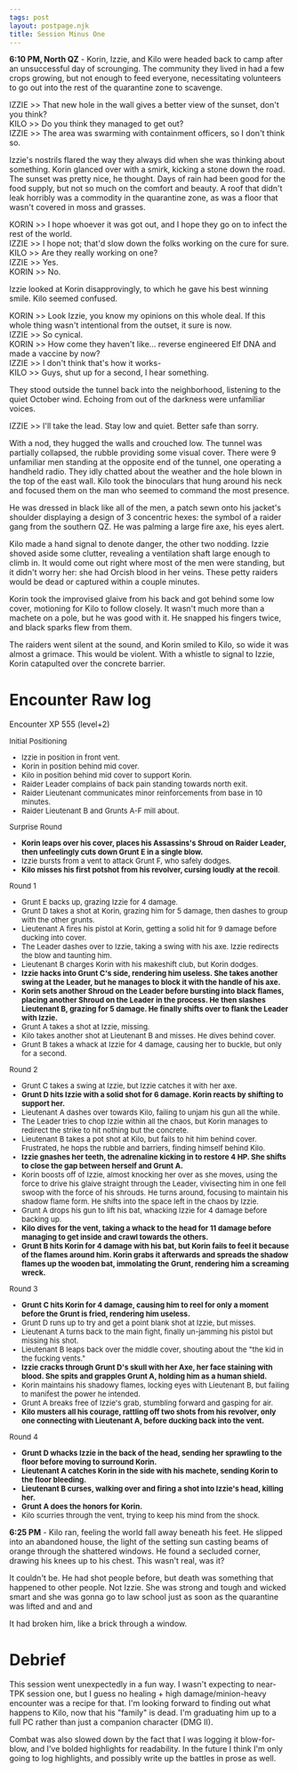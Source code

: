 ```yaml
---
tags: post
layout: postpage.njk
title: Session Minus One
---
```


**6:10 PM, North QZ** - Korin, Izzie, and Kilo were headed back to camp after an unsuccessful day of scrounging. The community they lived in had a few crops growing, but not enough to feed everyone, necessitating volunteers to go out into the rest of the quarantine zone to scavenge.

<p class="dialog">
    IZZIE >> That new hole in the wall gives a better view of the sunset, don't you think?<br>
    KILO >> Do you think they managed to get out? <br>
    IZZIE >> The area was swarming with containment officers, so I don't think so.
<p>

Izzie's nostrils flared the way they always did when she was thinking about something. Korin glanced over with a smirk, kicking a stone down the road. The sunset was pretty nice, he thought. Days of rain had been good for the food supply, but not so much on the comfort and beauty. A roof that didn't leak horribly was a commodity in the quarantine zone, as was a floor that wasn't covered in moss and grasses.

<p class="dialog">
    KORIN >> I hope whoever it was got out, and I hope they go on to infect the rest of the world. <br>
    IZZIE >> I hope not; that'd slow down the folks working on the cure for sure. <br>
    KILO >> Are they really working on one? <br>
    IZZIE >> Yes. <br>
    KORIN >> No. <br>
<p>

Izzie looked at Korin disapprovingly, to which he gave his best winning smile. Kilo seemed confused.

<p class="dialog">
    KORIN >> Look Izzie, you know my opinions on this whole deal. If this whole thing wasn't intentional from the outset, it sure is now. <br>
    IZZIE >> So cynical. <br>
    KORIN >> How come they haven't like... reverse engineered Elf DNA and made a vaccine by now? <br>
    IZZIE >> I don't think that's how it works-<br>
    KILO >> Guys, shut up for a second, I hear something.
<p>

They stood outside the tunnel back into the neighborhood, listening to the quiet October wind. Echoing from out of the darkness were unfamiliar voices.

<p class="dialog">
    IZZIE >> I'll take the lead. Stay low and quiet. Better safe than sorry.
<p>

With a nod, they hugged the walls and crouched low. The tunnel was partially collapsed, the rubble providing some visual cover. There were 9 unfamiliar men standing at the opposite end of the tunnel, one operating a handheld radio. They idly chatted about the weather and the hole blown in the top of the east wall. Kilo took the binoculars that hung around his neck and focused them on the man who seemed to command the most presence.

He was dressed in black like all of the men, a patch sewn onto his jacket's shoulder displaying a design of 3 concentric hexes: the symbol of a raider gang from the southern QZ. He was palming a large fire axe, his eyes alert.

Kilo made a hand signal to denote danger, the other two nodding. Izzie shoved aside some clutter, revealing a ventilation shaft large enough to climb in. It would come out right where most of the men were standing, but it didn't worry her: she had Orcish blood in her veins. These petty raiders would be dead or captured within a couple minutes.

Korin took the improvised glaive from his back and got behind some low cover, motioning for Kilo to follow closely. It wasn't much more than a machete on a pole, but he was good with it. He snapped his fingers twice, and black sparks flew from them.

The raiders went silent at the sound, and Korin smiled to Kilo, so wide it was almost a grimace. This would be violent. With a whistle to signal to Izzie, Korin catapulted over the concrete barrier.

# Encounter Raw log
Encounter XP 555 (level+2)

<div style="font-size:13px;">

Initial Positioning

- Izzie in position in front vent.
- Korin in position behind mid cover.
- Kilo in position behind mid cover to support Korin.
- Raider Leader complains of back pain standing towards north exit.
- Raider Lieutenant communicates minor reinforcements from base in 10 minutes.
- Raider Lieutenant B and Grunts A-F mill about.

Surprise Round
- **Korin leaps over his cover, places his Assassins's Shroud on Raider Leader, then unfeelingly cuts down Grunt E in a single blow.**
- Izzie bursts from a vent to attack Grunt F, who safely dodges.
- **Kilo misses his first potshot from his revolver, cursing loudly at the recoil**.

Round 1
- Grunt E backs up, grazing Izzie for 4 damage.
- Grunt D takes a shot at Korin, grazing him for 5 damage, then dashes to group with the other grunts.
- Lieutenant A fires his pistol at Korin, getting a solid hit for 9 damage before ducking into cover.
- The Leader dashes over to Izzie, taking a swing with his axe. Izzie redirects the blow and taunting him.
- Lieutenant B charges Korin with his makeshift club, but Korin dodges.
- **Izzie hacks into Grunt C's side, rendering him useless. She takes another swing at the Leader, but he manages to block it with the handle of his axe.**
- **Korin sets another Shroud on the Leader before bursting into black flames, placing another Shroud on the Leader in the process. He then slashes Lieutenant B, grazing for 5 damage. He finally shifts over to flank the Leader with Izzie.**
- Grunt A takes a shot at Izzie, missing.
- Kilo takes another shot at Lieutenant B and misses. He dives behind cover.
- Grunt B takes a whack at Izzie for 4 damage, causing her to buckle, but only for a second.

Round 2
- Grunt C takes a swing at Izzie, but Izzie catches it with her axe.
- **Grunt D hits Izzie with a solid shot for 6 damage. Korin reacts by shifting to support her.**
- Lieutenant A dashes over towards Kilo, failing to unjam his gun all the while.
- The Leader tries to chop Izzie within all the chaos, but Korin manages to redirect the strike to hit nothing but the concrete.
- Lieutenant B takes a pot shot at Kilo, but fails to hit him behind cover. Frustrated, he hops the rubble and barriers, finding himself behind Kilo.
- **Izzie gnashes her teeth, the adrenaline kicking in to restore 4 HP. She shifts to close the gap between herself and Grunt A.**
- Korin boosts off of Izzie, almost knocking her over as she moves, using the force to drive his glaive straight through the Leader, vivisecting him in one fell swoop with the force of his shrouds. He turns around, focusing to maintain his shadow flame form. He shifts into the space left in the chaos by Izzie.
- Grunt A drops his gun to lift his bat, whacking Izzie for 4 damage before backing up. 
- **Kilo dives for the vent, taking a whack to the head for 11 damage before managing to get inside and crawl towards the others.**
- **Grunt B hits Korin for 4 damage with his bat, but Korin fails to feel it because of the flames around him. Korin grabs it afterwards and spreads the shadow flames up the wooden bat, immolating the Grunt, rendering him a screaming wreck.**

Round 3
- **Grunt C hits Korin for 4 damage, causing him to reel for only a moment before the Grunt is fried, rendering him useless.**
- Grunt D runs up to try and get a point blank shot at Izzie, but misses.
- Lieutenant A turns back to the main fight, finally un-jamming his pistol but missing his shot.
- Lieutenant B leaps back over the middle cover, shouting about the "the kid in the fucking vents."
- **Izzie cracks through Grunt D's skull with her Axe, her face staining with blood. She spits and grapples Grunt A, holding him as a human shield.**
- Korin maintains his shadowy flames, locking eyes with Lieutenant B, but failing to manifest the power he intended.
- Grunt A breaks free of Izzie's grab, stumbling forward and gasping for air.
- **Kilo musters all his courage, rattling off two shots from his revolver, only one connecting with Lieutenant A, before ducking back into the vent.**

Round 4
- **Grunt D whacks Izzie in the back of the head, sending her sprawling to the floor before moving to surround Korin.**
- **Lieutenant A catches Korin in the side with his machete, sending Korin to the floor bleeding.**
- **Lieutenant B curses, walking over and firing a shot into Izzie's head, killing her.**
- **Grunt A does the honors for Korin.**
- Kilo scurries through the vent, trying to keep his mind from the shock.
</div>

**6:25 PM** - Kilo ran, feeling the world fall away beneath his feet. He slipped into an abandoned house, the light of the setting sun casting beams of orange through the shattered windows. He found a secluded corner, drawing his knees up to his chest. This wasn't real, was it?

It couldn't be. He had shot people before, but death was something that happened to other people. Not Izzie. She was strong and tough and wicked smart and she was gonna go to law school just as soon as the quarantine was lifted and and and

It had broken him, like a brick through a window.

# Debrief
This session went unexpectedly in a fun way. I wasn't expecting to near-TPK session one, but I guess no healing + high damage/minion-heavy encounter was a recipe for that. I'm looking forward to finding out what happens to Kilo, now that his "family" is dead. I'm graduating him up to a full PC rather than just a companion character (DMG II). 

Combat was also slowed down by the fact that I was logging it blow-for-blow, and I've bolded highlights for readability. In the future I think I'm only going to log highlights, and possibly write up the battles in prose as well.